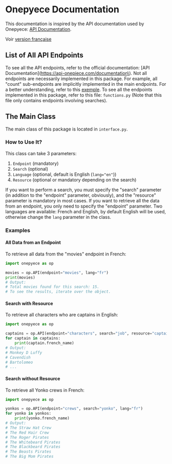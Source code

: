 # Onepyece Documentation

This documentation is inspired by the API documentation used by Onepyece: [API Documentation](https://api-onepiece.com/documentation).

Voir [version française](/docs/README.fr.md)

## List of All API Endpoints

To see all the API endpoints, refer to the official documentation: \[API Documentation\]\(https://api-onepiece.com/documentation\).
Not all endpoints are necessarily implemented in this package. For example, all "count" sub-endpoints are implicitly implemented in the main endpoints. For a better understanding, refer to this [exemple](examples.py).
To see all the endpoints implemented in this package, refer to this file: `functions.py` (Note that this file only contains endpoints involving searches).

## The Main Class

The main class of this package is located in `interface.py`.

### How to Use It?

This class can take 3 parameters:

1. `Endpoint` (mandatory)
2. `Search` (optional)
3. `Language` (optional, default is English (`lang="en"`))
4. `Resource` (optional or mandatory depending on the search)

If you want to perform a search, you must specify the "search" parameter (in addition to the "endpoint" parameter, obviously), and the "resource" parameter is mandatory in most cases. If you want to retrieve all the data from an endpoint, you only need to specify the "endpoint" parameter. Two languages are available: French and English, by default English will be used, otherwise change the `lang` parameter in the class.

### Examples

#### All Data from an Endpoint

To retrieve all data from the "movies" endpoint in French:
```python
import onepyece as op

movies = op.API(endpoint="movies", lang="fr")
print(movies)
# Output: 
# Total movies found for this search: 15.
# To see the results, iterate over the object.
```

#### Search with Resource

To retrieve all characters who are captains in English:
```python
import onepyece as op

captains = op.API(endpoint="characters", search="job", resource="captain", lang="en")
for captain in captains:
    print(captain.french_name)
# Output:
# Monkey D Luffy
# Cavendish
# Bartolomeo
# ...
```

#### Search without Resource

To retrieve all Yonko crews in French:
```python
import onepyece as op

yonkos = op.API(endpoint="crews", search="yonko", lang="fr")
for yonko in yonkos:
    print(yonko.french_name)
# Output:
# The Straw Hat Crew
# The Red Hair Crew
# The Roger Pirates
# The Whitebeard Pirates
# The Blackbeard Pirates
# The Beasts Pirates
# The Big Mom Pirates
```
